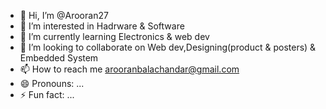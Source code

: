 - 👋 Hi, I’m @Arooran27
- 👀 I’m interested in Hadrware & Software
- 🌱 I’m currently learning Electronics & web dev
- 💞️ I’m looking to collaborate on Web dev,Designing(product & posters) & Embedded System
- 📫 How to reach me arooranbalachandar@gmail.com
- 😄 Pronouns: ...
- ⚡ Fun fact: ...

<!---
Arooran27/Arooran27 is a ✨ special ✨ repository because its `README.md` (this file) appears on your GitHub profile.
You can click the Preview link to take a look at your changes.
--->
